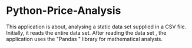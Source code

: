 # Python-Price-Analysis
This application is about, analysing a static data set supplied in a CSV file. Initially, it reads the entire data set.  After reading the data set , the application uses the "Pandas " library for mathematical analysis.
